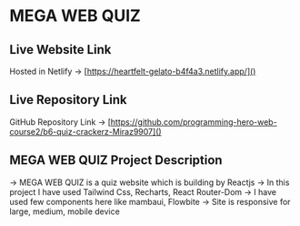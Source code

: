 # MEGA WEB QUIZ

## Live Website Link
Hosted in Netlify -> [https://heartfelt-gelato-b4f4a3.netlify.app/]()

## Live Repository Link
GitHub Repository Link -> [https://github.com/programming-hero-web-course2/b6-quiz-crackerz-Miraz9907]()

## MEGA WEB QUIZ Project Description
-> MEGA WEB QUIZ is a quiz website which is building by Reactjs
-> In this project I have used Tailwind Css, Recharts, React Router-Dom
-> I have used few components here like mambaui, Flowbite
-> Site is responsive for large, medium, mobile device